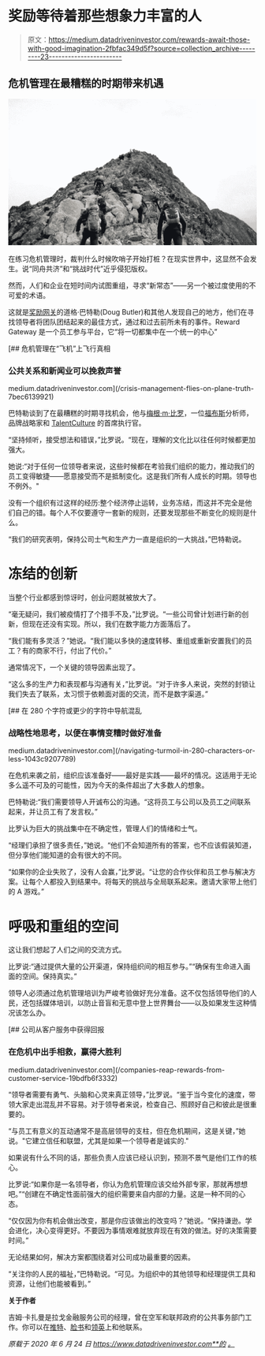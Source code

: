 # 奖励等待着那些想象力丰富的人

> 原文：<https://medium.datadriveninvestor.com/rewards-await-those-with-good-imagination-2fbfac349d5f?source=collection_archive---------23----------------------->

## 危机管理在最糟糕的时期带来机遇

![](img/ba064c6b0962bd840765f1beda0c3fcf.png)

在练习危机管理时，裁判什么时候吹哨子开始打桩？在现实世界中，这显然不会发生。说“同舟共济”和“挑战时代”近乎侵犯版权。

然而，人们和企业在短时间内试图重组，寻求“新常态”——另一个被过度使用的不可爱的术语。

这就是[奖励网关](https://twitter.com/RewardGateway/)的道格·巴特勒(Doug Butler)和其他人发现自己的地方，他们在寻找领导者将团队团结起来的最佳方式，通过和过去前所未有的事件。Reward Gateway 是一个员工参与平台，它“将一切都集中在一个统一的中心”

[](/crisis-management-flies-on-plane-truth-7bec6139921) [## 危机管理在“飞机”上飞行真相

### 公共关系和新闻业可以挽救声誉

medium.datadriveninvestor.com](/crisis-management-flies-on-plane-truth-7bec6139921) 

巴特勒谈到了在最糟糕的时期寻找机会，他与[梅根·m·比罗](https://twitter.com/MeghanMBiro)，一位[福布斯](https://twitter.com/Forbes)分析师，品牌战略家和 [TalentCulture](https://talentculture.com/) 的首席执行官。

“坚持倾听，接受想法和错误，”比罗说。“现在，理解的文化比以往任何时候都更加强大。

她说:“对于任何一位领导者来说，这些时候都在考验我们组织的能力，推动我们的员工变得敏捷——愿意接受而不是抵制变化。这是我们所有人成长的时期。领导也不例外。"

没有一个组织有过这样的经历:整个经济停止运转，业务冻结，而这并不完全是他们自己的错。每个人不仅要遵守一套新的规则，还要发现那些不断变化的规则是什么。

“我们的研究表明，保持公司士气和生产力一直是组织的一大挑战，”巴特勒说。

# 冻结的创新

当整个行业都感到惊讶时，创业问题就被放大了。

“毫无疑问，我们被疫情打了个措手不及，”比罗说。“一些公司曾计划进行新的创新，但现在还没有实现。所以，我们在数字能力方面落后了。

“我们能有多灵活？”她说。“我们能以多快的速度转移、重组或重新安置我们的员工？有的商家不行，付出了代价。”

通常情况下，一个关键的领导因素出现了。

“这么多的生产力和表现都与沟通有关，”比罗说。“对于许多人来说，突然的封锁让我们失去了联系，太习惯于依赖面对面的交流，而不是数字渠道。”

[](/navigating-turmoil-in-280-characters-or-less-1043c9207789) [## 在 280 个字符或更少的字符中导航混乱

### 战略性地思考，以便在事情变糟时做好准备

medium.datadriveninvestor.com](/navigating-turmoil-in-280-characters-or-less-1043c9207789) 

在危机来袭之前，组织应该准备好——最好是实践——最坏的情况。这适用于无论多么遥不可及的可能性，因为今天的条件超出了大多数人的想象。

巴特勒说:“我们需要领导人开诚布公的沟通。“这将员工与公司以及员工之间联系起来，并让员工有了发言权。”

比罗认为巨大的挑战集中在不确定性，管理人们的情绪和士气。

“经理们承担了很多责任，”她说。“他们不会知道所有的答案，也不应该假装知道，但分享他们能知道的会有很大的不同。

“如果你的企业失败了，没有人会赢，”比罗说。“让您的合作伙伴和员工参与解决方案。让每个人都投入到结果中。将每天的挑战与全局联系起来。邀请大家带上他们的 A 游戏。”

# 呼吸和重组的空间

这让我们想起了人们之间的交流方式。

比罗说:“通过提供大量的公开渠道，保持组织间的相互参与。”“确保有生命进入画面的空间。保持真实。”

领导人必须通过危机管理培训为严峻考验做好充分准备。这不仅包括领导他们的人民，还包括媒体培训，以防止音盲和无意中登上世界舞台——以及如果发生这种情况该怎么办。

[](/companies-reap-rewards-from-customer-service-19bdfb6f3332) [## 公司从客户服务中获得回报

### 在危机中出手相救，赢得大胜利

medium.datadriveninvestor.com](/companies-reap-rewards-from-customer-service-19bdfb6f3332) 

“领导者需要有勇气、头脑和心灵来真正领导，”比罗说。“鉴于当今变化的速度，带领大家走出混乱并不容易。对于领导者来说，检查自己、照顾好自己和彼此是很重要的。

“与员工有意义的互动通常不是高层领导的支柱，但在危机期间，这是关键，”她说。"它建立信任和联盟，尤其是如果一个领导者是诚实的."

如果说有什么不同的话，那些负责人应该已经认识到，预测不景气是他们工作的核心。

比罗说:“如果你是一名领导者，你认为危机管理应该交给外部专家，那就再想想吧。”“创建在不确定性面前强大的组织需要来自内部的力量。这是一种不同的心态。

“仅仅因为你有机会做出改变，那是你应该做出的改变吗？”她说。“保持谦逊。学会进化，决心变得更好。不要因为事情艰难就放弃现在有效的做法。好的决策需要时间。”

无论结果如何，解决方案都围绕着对公司成功最重要的因素。

“关注你的人民的福祉，”巴特勒说。“可见。为组织中的其他领导和经理提供工具和资源，让他们也能被看到。”

**关于作者**

吉姆·卡扎曼是拉戈金融服务公司的经理，曾在空军和联邦政府的公共事务部门工作。你可以在[推特](https://twitter.com/JKatzaman)、[脸书](https://www.facebook.com/jim.katzaman)和[领英](https://www.linkedin.com/in/jim-katzaman-33641b21/)上和他联系。

*原载于 2020 年 6 月 24 日 https://www.datadriveninvestor.com**的* [*。*](https://www.datadriveninvestor.com/2020/06/24/rewards-await-those-with-good-imagination/)
